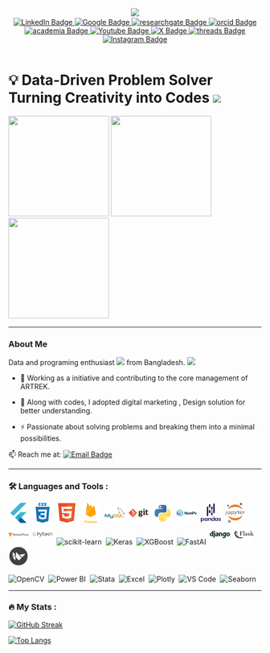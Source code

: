 <div id="header" align="center">
  <img src="https://media.giphy.com/media/M9gbBd9nbDrOTu1Mqx/giphy.gif" width="100"/>
<div id="badges">
  <a href="https://linkedin.com/in/edgeofmri">
    <img src="https://img.shields.io/badge/-blue?style=for-the-badge&logo=linkedin&logoColor=white" alt="LinkedIn Badge"/>
  </a>
   <a href="https://g.dev/edgeofmri">
    <img src="https://img.shields.io/badge/Dev-yellow?style=for-the-badge&logo=Google&logoColor=white" alt="Google Badge"/>
  </a>
   <a href="https://researchgate.net/profile/Md-Islam-1337">
    <img src="https://img.shields.io/badge/-white?style=for-the-badge&logo=researchgate&logoColor=black" alt="researchgate Badge"/>
  </a>
    <a href="https://orcid.org/0000-0002-9442-6744">
    <img src="https://img.shields.io/badge/-green?style=for-the-badge&logo=orcid&logoColor=white" alt="orcid Badge"/>
  </a>
    <a href=["https://iiuc.academia.edu/EDGEofMRI">
    <img src="https://img.shields.io/badge/-white?style=for-the-badge&logo=academia&logoColor=black" alt="academia Badge"/>
  </a>
  <a href="https://youtube.com/@EDGEofMRI">
    <img src="https://img.shields.io/badge/-red?style=for-the-badge&logo=youtube&logoColor=white" alt="Youtube Badge"/>
  </a>
  <a href="https://x.com/EDGEofMRI">
    <img src="https://img.shields.io/badge/-black?style=for-the-badge&logo=X&logoColor=white" alt="X Badge"/>
  </a>
   <a href="https://threads.net/@edgeofmri">
    <img src="https://img.shields.io/badge/-black?style=for-the-badge&logo=threads&logoColor=white" alt="threads Badge"/>
  </a>
   <a href="https://www.instagram.com/EDGEofMRI">
    <img src="https://img.shields.io/badge/-purple?style=for-the-badge&logo=instagram&logoColor=white" alt="Instagram Badge"/>
  </a>
</div>
    <img src="https://komarev.com/ghpvc/?username=edgeofmri&style=flat-square&color=green" alt=""/>
</div>

<h1>
  💡 Data-Driven Problem Solver Turning Creativity into Codes
  <img src="https://i.giphy.com/media/v1.Y2lkPTc5MGI3NjExMGZ5dXhlY2VpaXRzNWJuY29lZTNhczFtcXlya2dyd3gzajE3eHl3ZSZlcD12MV9pbnRlcm5hbF9naWZfYnlfaWQmY3Q9cw/nNvZTDJq8pSngnblOs/giphy.gif" width="50px"/>
</h1>

<div>
  <img src="https://i.giphy.com/media/v1.Y2lkPTc5MGI3NjExbWdkMzN2a3k2M2xiZ2xnZGdjbDZianB0c3c1eTVkMjd6OGt3NTN0eSZlcD12MV9pbnRlcm5hbF9naWZfYnlfaWQmY3Q9cw/WFZvB7VIXBgiz3oDXE/giphy.gif" width="200" height="200"/>
  <img src="https://i.giphy.com/media/v1.Y2lkPTc5MGI3NjExbTVxaXhkMnlkM294b3VnZXZtOHluNHZ2emplcGg0eDZ5c3oyYnZoZSZlcD12MV9pbnRlcm5hbF9naWZfYnlfaWQmY3Q9cw/jTBW1D0MTq1qpS9OKW/giphy.gif" width="200" height="200"/>
  <img src="https://i.giphy.com/media/v1.Y2lkPTc5MGI3NjExanQxZmJ0bHZ3d3pyYnFobmx3ZTMyeHRtamZzYmZkMXozeTFpNWR2eCZlcD12MV9pbnRlcm5hbF9naWZfYnlfaWQmY3Q9cw/SBdPT2iTwVx4etuhAf/giphy.gif" width="200" height="200"/>
</div>
</div>

---

### About Me 

Data and programing enthusiast  <img src="https://i.giphy.com/media/v1.Y2lkPTc5MGI3NjExMXltaDV0dGxkbWJpcTZodXZ5ZGd5czBzc2F6dWM5c2FjNGVnOGFjdiZlcD12MV9pbnRlcm5hbF9naWZfYnlfaWQmY3Q9cw/KSOb8g6WIzFHXEuwSA/giphy.gif" width="30"> from Bangladesh. <img src="https://i.giphy.com/media/v1.Y2lkPTc5MGI3NjExNHNnZHBycWMzNDB4M2xyeXBzN216cTI0MGt1Y2Z6cnpzMWJpcWZ5bSZlcD12MV9pbnRlcm5hbF9naWZfYnlfaWQmY3Q9cw/qVaNcBij0TE7xQ3U7y/giphy.gif" width="30">

- :telescope: Working as a initiative and contributing to the core management of ARTREK.

- :seedling: Along with codes, I adopted digital marketing , Design solution for better understanding.

- :zap: Passionate about solving problems and breaking them into a minimal possibilities.

📫 Reach me at: [![Email Badge](https://img.shields.io/badge/-Email-red?style=flat&logo=Gmail&logoColor=white)](mailto:mdrashadulislam@outlook.com)


---

### :hammer_and_wrench: Languages and Tools :

<div>
  <img src="https://github.com/devicons/devicon/blob/master/icons/flutter/flutter-original.svg" title="Flutter" alt="Flutter" width="40" height="40"/>&nbsp;
  <img src="https://github.com/devicons/devicon/blob/master/icons/css3/css3-plain-wordmark.svg" title="CSS3" alt="CSS" width="40" height="40"/>&nbsp;
  <img src="https://github.com/devicons/devicon/blob/master/icons/html5/html5-original.svg" title="HTML5" alt="HTML" width="40" height="40"/>&nbsp;
  <img src="https://github.com/devicons/devicon/blob/master/icons/firebase/firebase-plain-wordmark.svg" title="Firebase" alt="Firebase" width="40" height="40"/>&nbsp;
  <img src="https://github.com/devicons/devicon/blob/master/icons/mysql/mysql-original-wordmark.svg" title="MySQL" alt="MySQL" width="40" height="40"/>&nbsp;
  <img src="https://github.com/devicons/devicon/blob/master/icons/git/git-original-wordmark.svg" title="Git" alt="Git" width="40" height="40"/>&nbsp;
  <img src="https://github.com/devicons/devicon/blob/master/icons/python/python-original.svg" title="Python" alt="Python" width="40" height="40"/>&nbsp;
  <img src="https://github.com/devicons/devicon/blob/master/icons/numpy/numpy-original-wordmark.svg" title="NumPy" alt="NumPy" width="40" height="40"/>&nbsp;
  <img src="https://github.com/devicons/devicon/blob/master/icons/pandas/pandas-original-wordmark.svg" title="Pandas" alt="Pandas" width="40" height="40"/>&nbsp;
  <img src="https://github.com/devicons/devicon/blob/master/icons/jupyter/jupyter-original-wordmark.svg" title="Jupyter" alt="Jupyter" width="40" height="40"/>&nbsp;
  <img src="https://github.com/devicons/devicon/blob/master/icons/tensorflow/tensorflow-original-wordmark.svg" title="TensorFlow" alt="TensorFlow" width="40" height="40"/>&nbsp;
  <img src="https://github.com/devicons/devicon/blob/master/icons/pytorch/pytorch-original-wordmark.svg" title="PyTorch" alt="PyTorch" width="40" height="40"/>&nbsp;
  <img src="https://upload.wikimedia.org/wikipedia/commons/0/05/Scikit_learn_logo_small.svg" title="scikit-learn" alt="scikit-learn" width="40" height="40"/>&nbsp;
  <img src="https://upload.wikimedia.org/wikipedia/commons/a/ae/Keras_logo.svg" title="Keras" alt="Keras" width="40" height="40"/>&nbsp;
  <img src="https://upload.wikimedia.org/wikipedia/commons/6/69/XGBoost_logo.png" title="XGBoost" alt="XGBoost" width="40" height="40"/>&nbsp;
  <img src="https://lovellbrian.github.io/images/logo.png" title="FastAI" alt="FastAI" width="40" height="40"/>&nbsp;
  <img src="https://github.com/devicons/devicon/blob/master/icons/django/django-plain-wordmark.svg" title="Django" alt="Django" width="40" height="40"/>&nbsp;
  <img src="https://github.com/devicons/devicon/blob/master/icons/flask/flask-original-wordmark.svg" title="Flask" alt="Flask" width="40" height="40"/>&nbsp;
  <img src="https://github.com/kivy/kivy/blob/f34c43f235f35767ed04765a90d68b23807436ba/kivy/data/logo/kivy-icon-512.png" title="Kivy" alt="Kivy" width="40" height="40"/>&nbsp;
 
  <img src="https://opencv.org/wp-content/uploads/2020/07/OpenCV_logo_no_text_.png" title="OpenCV" alt="OpenCV" width="40" height="40"/>&nbsp;
  <img src="https://upload.wikimedia.org/wikipedia/commons/c/cf/New_Power_BI_Logo.svg" title="Power BI" alt="Power BI" width="40" height="40"/>&nbsp;
  <img src="https://cdn.icon-icons.com/icons2/2107/PNG/512/file_type_stata_icon_130148.png" title="Stata" alt="Stata" width="40" height="40"/>&nbsp;
  <img src="https://upload.wikimedia.org/wikipedia/commons/thumb/3/34/Microsoft_Office_Excel_%282019%E2%80%93present%29.svg/2203px-Microsoft_Office_Excel_%282019%E2%80%93present%29.svg.png" title="Excel" alt="Excel" width="40" height="40"/>&nbsp;
  <img src="https://cdn.icon-icons.com/icons2/2699/PNG/512/plot_ly_logo_icon_168902.png" title="Plotly" alt="Plotly" width="40" height="40"/>&nbsp;
  <img src="https://upload.wikimedia.org/wikipedia/commons/1/1c/Visual_Studio_Code_1.35_icon.png" title="VS Code" alt="VS Code" width="40" height="40"/>&nbsp;
  <img src="https://seaborn.pydata.org/_images/logo-tall-lightbg.svg" title="Seaborn" alt="Seaborn" width="40" height="40"/>&nbsp;
</div>




---

### :fire: My Stats :

[![GitHub Streak](http://github-readme-streak-stats.herokuapp.com?user=edgeofmri&theme=dark&background=000000)](https://git.io/streak-stats)

[![Top Langs](https://github-readme-stats.vercel.app/api/top-langs/?username=edgeofmri&layout=compact&theme=vision-friendly-dark)](https://github.com/anuraghazra/github-readme-stats)


